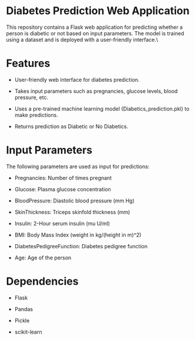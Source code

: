 # Diabetes Prediction Web Application

This repository contains a Flask web application for predicting whether a person is diabetic or not based on input parameters. The model is trained using a dataset and is deployed with a user-friendly interface.\

# Features

- User-friendly web interface for diabetes prediction.

- Takes input parameters such as pregnancies, glucose levels, blood pressure, etc.

- Uses a pre-trained machine learning model (Diabetics_prediction.pkl) to make predictions.

- Returns prediction as Diabetic or No Diabetics.


# Input Parameters

The following parameters are used as input for predictions:

- Pregnancies: Number of times pregnant

- Glucose: Plasma glucose concentration

- BloodPressure: Diastolic blood pressure (mm Hg)

- SkinThickness: Triceps skinfold thickness (mm)

- Insulin: 2-Hour serum insulin (mu U/ml)

- BMI: Body Mass Index (weight in kg/(height in m)^2)

- DiabetesPedigreeFunction: Diabetes pedigree function

- Age: Age of the person


# Dependencies

- Flask

- Pandas

- Pickle

- scikit-learn
